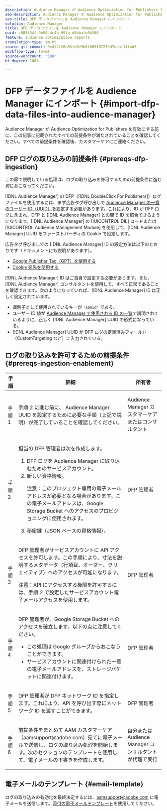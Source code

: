 ```yaml
---
description: Audience Manager が Audience Optimization for Publishers を有効にする前に、この記事に記載されたすべての前提条件が満たされていることを確認してください。すべての前提条件を確認後、カスタマーケアにご連絡ください。
seo-description: Audience Manager が Audience Optimization for Publishers を有効にする前に、この記事に記載されたすべての前提条件が満たされていることを確認してください。すべての前提条件を確認後、カスタマーケアにご連絡ください。
seo-title: DFP データファイルを Audience Manager にインポート
solution: Audience Manager
title: DFP データファイルを Audience Manager にインポート
uuid: c685f34f-3e50-4c4b-99fa-d8bbafe0b268
feature: audience optimization reports
translation-type: tm+mt
source-git-commit: 9e4f2f26b83fe6e5b6f669107239d7edaf11fed3
workflow-type: tm+mt
source-wordcount: '538'
ht-degree: 100%

---
```



# DFP データファイルを Audience Manager にインポート {#import-dfp-data-files-into-audience-manager}

Audience Manager が Audience Optimization for Publishers を有効にする前に、この記事に記載されたすべての前提条件が満たされていることを確認してください。すべての前提条件を確認後、カスタマーケアにご連絡ください。

## DFP ログの取り込みの前提条件 {#prereqs-dfp-ingestion}

この節で説明している処理は、ログの取り込みを許可するための前提条件に進む&#x200B;*前*&#x200B;におこなってください。

[!DNL Audience Manager] の DFP（[!DNL DoubleClick For Publishers]）ログファイルを使用するには、まず広告タグ呼び出しで [Audience Manager の一意のユーザー ID（UUID）](../../../reference/ids-in-aam.md)を設定する必要があります。これにより、ID が DFP ログに含まれ、DFP と [!DNL Audience Manager] との間で ID を照合できるようになります。[!DNL Audience Manager] の [!UICONTROL DIL] コードまたは [!UICONTROL Audience Management Module] を使用して、[!DNL Audience Manager] UUID をファーストパーティの Cookie で設定します。

広告タグ呼び出しでの [!DNL Audience Manager] ID の設定方法は以下のとおりです（ドキュメントにも説明があります）。

* [Google Publisher Tag（GPT）を使用する](../../../integration/gpt-aam-destination/gpt-aam-modify-api.md)
* [Cookie 宛先を使用する](../../../integration/gpt-aam-destination/gpt-aam-create-destination.md)

[!DNL Audience Manager] ID はご自身で設定する必要があります。また、[!DNL Audience Manager] コンサルタントを使用して、すべて正常であることを確認できます。次のようになっていれば、[!DNL Audience Manager] ID は正しく設定されています。

* 識別子として使用されているキーが `'aamid'` である。
* ユーザー ID 値が [Audience Manager で使用される ID の一覧](../../../reference/ids-in-aam.md)で説明されているように、正しく [!DNL Audience Manager] UUID の形式になっている。
* [!DNL Audience Manager] UUID が DFP ログの定義済みフィールド（CustomTargeting など）に入力されている。

## ログの取り込みを許可するための前提条件 {#prereqs-ingestion-enablement}

<table id="table_C980A9F9B0FB4157B4908A64768B1571"> 
 <thead> 
  <tr> 
   <th colname="col1" class="entry"> 手順 </th> 
   <th colname="col2" class="entry"> 詳細 </th> 
   <th colname="col3" class="entry"> 所有者 </th> 
  </tr> 
 </thead>
 <tbody> 
  <tr> 
   <td colname="col1"> <p>手順 1 </p> </td> 
   <td colname="col2"> <p>手順 2 に進む前に、<span class="keyword"> Audience Manager</span> UUID を設定するために必要な手順（上記で説明）が完了していることを確認してください。 </p> </td> 
   <td colname="col3"> <p><span class="keyword"> Audience Manager カスタマーケアまたはコンサルタント</span> </p> </td> 
  </tr> 
  <tr> 
   <td colname="col1"> <p>手順 2 </p> </td> 
   <td colname="col2"> <p>担当の DFP 管理者は次を作成します。 </p> <p> 
     <ol id="ol_FCFA9B11CFF948A488DF9CB298FC04C4"> 
      <li id="li_BC946EDCC3324578AEB64EDDA55B5ACA">DFP ログを <span class="keyword"> Audience Manager</span> に取り込むためのサービスアカウント。 </li> 
      <li id="li_6B2FC7D73A3246419E55C004E17ACA25">新しい資格情報。 <p>注意：このプロジェクト専用の電子メールアドレスが必要となる場合があります。この電子メールアドレスは、Google Storage Bucket へのアクセスのプロビジョニングに使用されます。 </p> </li> 
      <li id="li_95444B9FD1B34659A9634814B262A681">秘密鍵（JSON ベースの資格情報）。 </li> 
     </ol> </p> </td> 
   <td colname="col3"> <p>DFP 管理者 </p> </td> 
  </tr> 
  <tr> 
   <td colname="col1"> <p>手順 3 </p> </td> 
   <td colname="col2"> <p>DFP 管理者がサービスアカウントに API アクセスを許可します。この手順により、寸法を説明するメタデータ（行項目、オーダー、クリエイティブ）へのアクセスが可能になります。 <p>注意：API にアクセスする権限を許可するには、手順 2 で設定したサービスアカウント電子メールアクセスを使用します。 </p> </p> </td> 
   <td colname="col3"> <p>DFP 管理者 </p> </td> 
  </tr> 
  <tr> 
   <td colname="col1"> <p>手順 4 </p> </td> 
   <td colname="col2"> <p>DFP 管理者が、Google Storage Bucket へのアクセスを確立します。以下の点に注意してください。 </p> <p> 
     <ul id="ul_3E8DCC73454243D998BD9024D0966A4E"> 
      <li id="li_3691DBD28006412288458175F75873C6">この処理は Google グループからおこなうことができます。 </li> 
      <li id="li_4774806B263245CEAAAB89BD2AA7F23F">サービスアカウントに関連付けられた一意の電子メールアドレスを、ストレージバケットに関連付けます。 </li> 
     </ul> </p> </td> 
   <td colname="col3"> <p>DFP 管理者 </p> </td> 
  </tr> 
  <tr> 
   <td colname="col1"> <p>手順 5 </p> </td> 
   <td colname="col2"> <p>DFP 管理者が DFP ネットワーク ID を指定します。これにより、API を呼び出す際にネットワーク ID を渡すことができます。 </p> </td> 
   <td colname="col3"> <p>DFP 管理者 </p> </td> 
  </tr> 
  <tr> 
   <td colname="col1"> <p>手順 6 </p> </td> 
   <td colname="col2"> <p>前提条件をまとめて AAM カスタマーケア（aamsupport@adobe.com）宛てに電子メールで送信し、ログの取り込み処理を開始します。次のセクションのテンプレートを使用して、電子メールの下書きを作成します。 </p> </td> 
   <td colname="col3"> <p>自分または <span class="keyword"> Audience Manager</span> コンサルタントが代理で実行 </p> </td> 
  </tr> 
 </tbody> 
</table>

## 電子メールのテンプレート {#email-template}

ログの取り込みの有効化を最終決定するには、aamsupport@adobe.com に電子メールを送信します。[添付の電子メールテンプレート](assets/enable_dfp_ingestion.txt)を使用してください。
